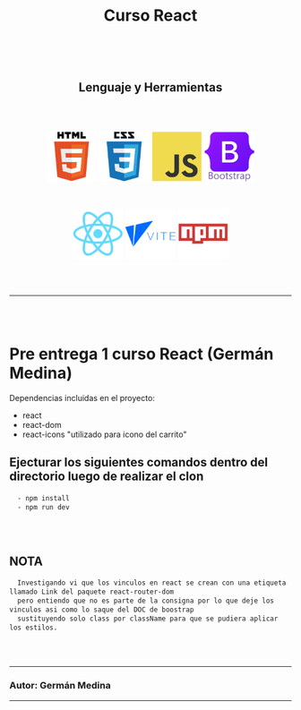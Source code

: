 <h1 align="center">Curso React</h1><br><br>
<br>
<h2 align="center">Lenguaje y Herramientas</h2>
<br><br>
<p align="center"> 
    <a href="https://www.w3.org/html/" target="_blank"> <img src="https://raw.githubusercontent.com/devicons/devicon/master/icons/html5/html5-original-wordmark.svg" alt="html5" width="90" height="90"/></a> 
    <a href="https://www.w3schools.com/css/" target="_blank"> <img src="https://raw.githubusercontent.com/devicons/devicon/master/icons/css3/css3-original-wordmark.svg" alt="css3" width="90" height="90"/></a> 
    <a href="https://developer.mozilla.org/en-US/docs/Web/JavaScript" target="_blank"> <img src="https://raw.githubusercontent.com/devicons/devicon/master/icons/javascript/javascript-original.svg" alt="Javascript" width="90" height="90"/></a> 
    <a href="https://getbootstrap.com/" target="_blank"> <img src="https://github.com/devicons/devicon/blob/master/icons/bootstrap/bootstrap-original-wordmark.svg" alt="Boostrap" width="90" height="90"/></a> 
</p>
<br>
<p align="center"> 
    <a href="https://es.react.dev/" target="_blank"> <img src="https://raw.githubusercontent.com/devicons/devicon/master/icons/react/react-original.svg" alt="React" width="90" height="90"/></a>
    <a href="https://vitejs.dev/guide/" target="_blank"> <img src="https://raw.githubusercontent.com/devicons/devicon/master/icons/vite/vite-original-wordmark.svg" alt="Vite" width="90" height="90"/></a>
    <a href="https://www.npmjs.com/" target="_blank"> <img src="https://raw.githubusercontent.com/devicons/devicon/master/icons/npm/npm-original-wordmark.svg" alt="npm" width="90" height="90"/></a>
</p>
<br><br>



---
<br><br>

# Pre entrega 1 curso React (Germán Medina)

Dependencias incluidas en el proyecto:

  - react
  - react-dom
  - react-icons "utilizado para icono del carrito"


## Ejecturar los siguientes comandos dentro del directorio luego de realizar el clon

```
  - npm install
  - npm run dev
```

<br><br>

## NOTA

```
  Investigando vi que los vinculos en react se crean con una etiqueta llamado Link del paquete react-router-dom
  pero entiendo que no es parte de la consigna por lo que deje los vinculos asi como lo saque del DOC de boostrap
  sustituyendo solo class por className para que se pudiera aplicar los estilos.
```
<br><br>

---
### Autor: Germán Medina
---